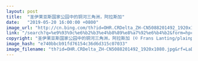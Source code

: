 ```yaml
---
layout: post
title:  "圣伊莱亚斯国家公园中的铜河三角洲，阿拉斯加"
date:   "2019-05-20 16:00:00 +0800"
image_url: "http://cn.bing.com/th?id=OHR.CRDelta_ZH-CN5088201492_1920x1080.jpg&rf=LaDigue_1920x1080.jpg&pid=hp"
link: "/search?q=%e9%93%9c%e6%b2%b3%e4%b8%89%e8%a7%92%e6%b4%b2&form=hpcapt&mkt=zh-cn"
copyright: "圣伊莱亚斯国家公园中的铜河三角洲，阿拉斯加 (© Frans Lanting/plainpicture)"
image_hash: "e740bbcb91fd76154c36d6d315c07033"
image_filename: "th?id=OHR.CRDelta_ZH-CN5088201492_1920x1080.jpg&rf=LaDigue_1920x1080.jpg&pid=hp"
---
```

